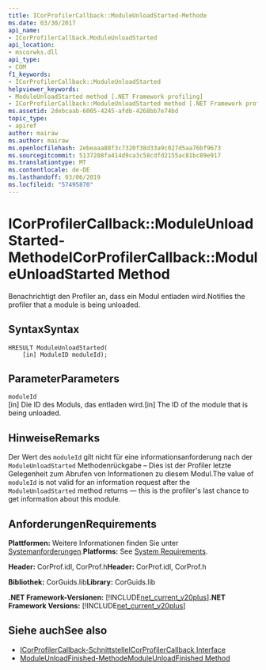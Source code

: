 ```yaml
---
title: ICorProfilerCallback::ModuleUnloadStarted-Methode
ms.date: 03/30/2017
api_name:
- ICorProfilerCallback.ModuleUnloadStarted
api_location:
- mscorwks.dll
api_type:
- COM
f1_keywords:
- ICorProfilerCallback::ModuleUnloadStarted
helpviewer_keywords:
- ModuleUnloadStarted method [.NET Framework profiling]
- ICorProfilerCallback::ModuleUnloadStarted method [.NET Framework profiling]
ms.assetid: 2debcaab-6005-4245-afdb-4268bb7e74bd
topic_type:
- apiref
author: mairaw
ms.author: mairaw
ms.openlocfilehash: 2ebeaaa88f3c7320f38d33a9c027d5aa76bf9673
ms.sourcegitcommit: 5137208fa414d9ca3c58cdfd2155ac81bc89e917
ms.translationtype: MT
ms.contentlocale: de-DE
ms.lasthandoff: 03/06/2019
ms.locfileid: "57495870"
---
```

# <a name="icorprofilercallbackmoduleunloadstarted-method"></a><span data-ttu-id="7070e-102">ICorProfilerCallback::ModuleUnloadStarted-Methode</span><span class="sxs-lookup"><span data-stu-id="7070e-102">ICorProfilerCallback::ModuleUnloadStarted Method</span></span>
<span data-ttu-id="7070e-103">Benachrichtigt den Profiler an, dass ein Modul entladen wird.</span><span class="sxs-lookup"><span data-stu-id="7070e-103">Notifies the profiler that a module is being unloaded.</span></span>  
  
## <a name="syntax"></a><span data-ttu-id="7070e-104">Syntax</span><span class="sxs-lookup"><span data-stu-id="7070e-104">Syntax</span></span>  
  
```  
HRESULT ModuleUnloadStarted(  
    [in] ModuleID moduleId);   
```  
  
## <a name="parameters"></a><span data-ttu-id="7070e-105">Parameter</span><span class="sxs-lookup"><span data-stu-id="7070e-105">Parameters</span></span>  
 `moduleId`  
 <span data-ttu-id="7070e-106">[in] Die ID des Moduls, das entladen wird.</span><span class="sxs-lookup"><span data-stu-id="7070e-106">[in] The ID of the module that is being unloaded.</span></span>  
  
## <a name="remarks"></a><span data-ttu-id="7070e-107">Hinweise</span><span class="sxs-lookup"><span data-stu-id="7070e-107">Remarks</span></span>  
 <span data-ttu-id="7070e-108">Der Wert des `moduleId` gilt nicht für eine informationsanforderung nach der `ModuleUnloadStarted` Methodenrückgabe – Dies ist der Profiler letzte Gelegenheit zum Abrufen von Informationen zu diesem Modul.</span><span class="sxs-lookup"><span data-stu-id="7070e-108">The value of `moduleId` is not valid for an information request after the `ModuleUnloadStarted` method returns — this is the profiler's last chance to get information about this module.</span></span>  
  
## <a name="requirements"></a><span data-ttu-id="7070e-109">Anforderungen</span><span class="sxs-lookup"><span data-stu-id="7070e-109">Requirements</span></span>  
 <span data-ttu-id="7070e-110">**Plattformen:** Weitere Informationen finden Sie unter [Systemanforderungen](../../../../docs/framework/get-started/system-requirements.md).</span><span class="sxs-lookup"><span data-stu-id="7070e-110">**Platforms:** See [System Requirements](../../../../docs/framework/get-started/system-requirements.md).</span></span>  
  
 <span data-ttu-id="7070e-111">**Header:** CorProf.idl, CorProf.h</span><span class="sxs-lookup"><span data-stu-id="7070e-111">**Header:** CorProf.idl, CorProf.h</span></span>  
  
 <span data-ttu-id="7070e-112">**Bibliothek:** CorGuids.lib</span><span class="sxs-lookup"><span data-stu-id="7070e-112">**Library:** CorGuids.lib</span></span>  
  
 <span data-ttu-id="7070e-113">**.NET Framework-Versionen:** [!INCLUDE[net_current_v20plus](../../../../includes/net-current-v20plus-md.md)]</span><span class="sxs-lookup"><span data-stu-id="7070e-113">**.NET Framework Versions:** [!INCLUDE[net_current_v20plus](../../../../includes/net-current-v20plus-md.md)]</span></span>  
  
## <a name="see-also"></a><span data-ttu-id="7070e-114">Siehe auch</span><span class="sxs-lookup"><span data-stu-id="7070e-114">See also</span></span>
- [<span data-ttu-id="7070e-115">ICorProfilerCallback-Schnittstelle</span><span class="sxs-lookup"><span data-stu-id="7070e-115">ICorProfilerCallback Interface</span></span>](../../../../docs/framework/unmanaged-api/profiling/icorprofilercallback-interface.md)
- [<span data-ttu-id="7070e-116">ModuleUnloadFinished-Methode</span><span class="sxs-lookup"><span data-stu-id="7070e-116">ModuleUnloadFinished Method</span></span>](../../../../docs/framework/unmanaged-api/profiling/icorprofilercallback-moduleunloadfinished-method.md)
